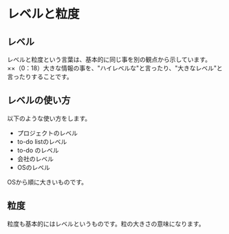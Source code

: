 レベルと粒度
=====
レベル
-----
レベルと粒度という言葉は、基本的に同じ事を別の観点から示しています。  
××（0：18）大きな情報の事を、"ハイレベルな"と言ったり、"大きなレベル"と言ったりすることです。

レベルの使い方
-----
以下のような使い方をします。

- プロジェクトのレベル
- to-do listのレベル
- to-do のレベル
- 会社のレベル
- OSのレベル

OSから順に大きいものです。

粒度
----
粒度も基本的にはレベルというものです。粒の大きさの意味になります。
